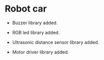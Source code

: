 # Robot car

- Buzzer library added.

- RGB led library added.

- Ultrasonic distance sensor library added.

- Motor driver library added.